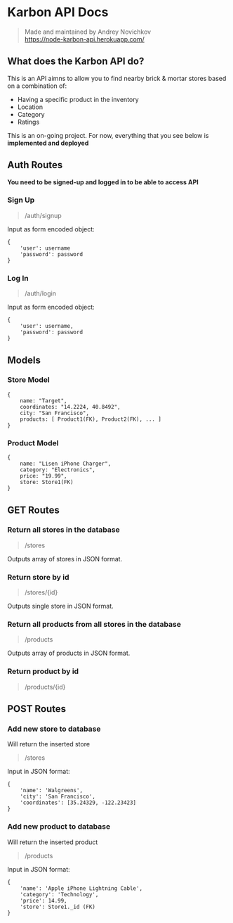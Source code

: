 # Karbon API Docs

> Made and maintained by Andrey Novichkov  
> https://node-karbon-api.herokuapp.com/

## What does the Karbon API do?
This is an API aimns to allow you to find nearby brick & mortar stores based on a combination of:
- Having a specific product in the inventory
- Location
- Category
- Ratings  

This is an on-going project. For now, everything that you see below is **implemented and deployed**


## Auth Routes
**You need to be signed-up and logged in to be able to access API**

### Sign Up
> /auth/signup

Input as form encoded object:
```
{
    'user': username
    'password': password
}
```

### Log In
> /auth/login

Input as form encoded object:
```
{
    'user': username,
    'password': password
}
```

## Models
### Store Model

```
{
    name: "Target",
    coordinates: "14.2224, 40.8492",
    city: "San Francisco",
    products: [ Product1(FK), Product2(FK), ... ]
}
```

### Product Model
```
{
    name: "Lisen iPhone Charger",
    category: "Electronics",
    price: "19.99",
    store: Store1(FK)
}
```


## GET Routes

### **Return all stores in the database**

> /stores

Outputs array of stores in JSON format.

### **Return store by id**

> /stores/{id}

Outputs single store in JSON format.

### **Return all products from all stores in the database**

> /products  

Outputs array of products in JSON format.

### **Return product by id**

> /products/{id}


## POST Routes

### **Add new store to database**
Will return the inserted store

> /stores

Input in JSON format:
```
{
    'name': 'Walgreens',
    'city': 'San Francisco',
    'coordinates': [35.24329, -122.23423]
}
```

### **Add new product to database**
Will return the inserted product

> /products

Input in JSON format:
```
{
    'name': 'Apple iPhone Lightning Cable',
    'category': 'Technology',
    'price': 14.99,
    'store': Store1._id (FK)
}
```
